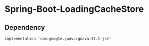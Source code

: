 # Spring-Boot-LoadingCacheStore

## Dependency

````
implementation 'com.google.guava:guava:31.1-jre'
